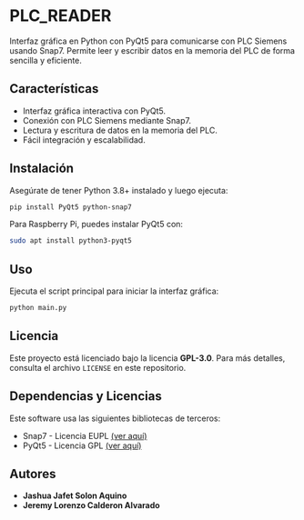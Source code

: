 # PLC_READER
Interfaz gráfica en Python con PyQt5 para comunicarse con PLC Siemens usando Snap7. Permite leer y escribir datos en la memoria del PLC de forma sencilla y eficiente.

## Características
- Interfaz gráfica interactiva con PyQt5.
- Conexión con PLC Siemens mediante Snap7.
- Lectura y escritura de datos en la memoria del PLC.
- Fácil integración y escalabilidad.

## Instalación
Asegúrate de tener Python 3.8+ instalado y luego ejecuta:

```bash
pip install PyQt5 python-snap7
```

Para Raspberry Pi, puedes instalar PyQt5 con:

```bash
sudo apt install python3-pyqt5
```

## Uso
Ejecuta el script principal para iniciar la interfaz gráfica:

```bash
python main.py
```

## Licencia
Este proyecto está licenciado bajo la licencia **GPL-3.0**. Para más detalles, consulta el archivo `LICENSE` en este repositorio.

## Dependencias y Licencias
Este software usa las siguientes bibliotecas de terceros:

- Snap7 - Licencia EUPL [(ver aquí)](https://github.com/klemenzagar/snap7)  
- PyQt5 - Licencia GPL [(ver aquí)](https://riverbankcomputing.com/software/pyqt/license)  

## Autores
- **Jashua Jafet Solon Aquino**
- **Jeremy Lorenzo Calderon Alvarado**


